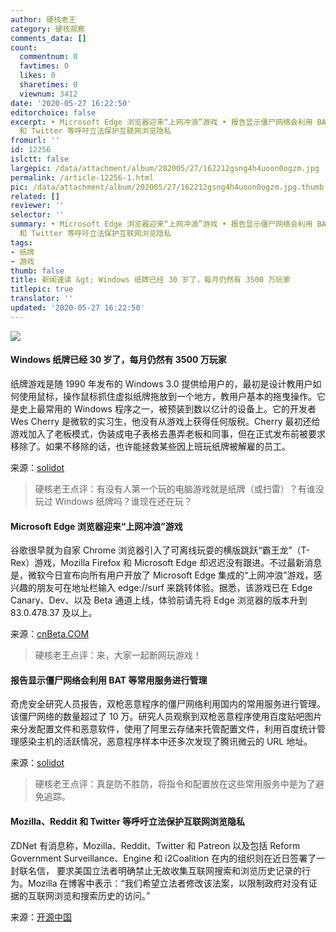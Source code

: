 ```yaml
---
author: 硬核老王
category: 硬核观察
comments_data: []
count:
  commentnum: 0
  favtimes: 0
  likes: 0
  sharetimes: 0
  viewnum: 3412
date: '2020-05-27 16:22:50'
editorchoice: false
excerpt: • Microsoft Edge 浏览器迎来“上网冲浪”游戏 • 报告显示僵尸网络会利用 BAT 等常用服务进行管理 • Mozilla、Reddit
  和 Twitter 等呼吁立法保护互联网浏览隐私
fromurl: ''
id: 12256
islctt: false
largepic: /data/attachment/album/202005/27/162212gsng4h4uoon0ogzm.jpg
permalink: /article-12256-1.html
pic: /data/attachment/album/202005/27/162212gsng4h4uoon0ogzm.jpg.thumb.jpg
related: []
reviewer: ''
selector: ''
summary: • Microsoft Edge 浏览器迎来“上网冲浪”游戏 • 报告显示僵尸网络会利用 BAT 等常用服务进行管理 • Mozilla、Reddit
  和 Twitter 等呼吁立法保护互联网浏览隐私
tags:
- 纸牌
- 游戏
thumb: false
title: 新闻速读 &gt; Windows 纸牌已经 30 岁了，每月仍然有 3500 万玩家
titlepic: true
translator: ''
updated: '2020-05-27 16:22:50'
---
```


![](/data/attachment/album/202005/27/162212gsng4h4uoon0ogzm.jpg)


#### Windows 纸牌已经 30 岁了，每月仍然有 3500 万玩家


纸牌游戏是随 1990 年发布的 Windows 3.0 提供给用户的，最初是设计教用户如何使用鼠标，操作鼠标抓住虚拟纸牌拖放到一个地方，教用户基本的拖曳操作。它是史上最常用的 Windows 程序之一，被预装到数以亿计的设备上。它的开发者 Wes Cherry 是微软的实习生，他没有从游戏上获得任何版税。Cherry 最初还给游戏加入了老板模式，伪装成电子表格去愚弄老板和同事，但在正式发布前被要求移除了。如果不移除的话，也许能拯救某些因上班玩纸牌被解雇的员工。


来源：[solidot](https://www.solidot.org/story?sid=64464)



> 
> 硬核老王点评：有没有人第一个玩的电脑游戏就是纸牌（或扫雷）？有谁没玩过 Windows 纸牌吗？谁现在还在玩？
> 
> 
> 


#### Microsoft Edge 浏览器迎来“上网冲浪”游戏


谷歌很早就为自家 Chrome 浏览器引入了可离线玩耍的横版跳跃“霸王龙”（T-Rex）游戏，Mozilla Firefox 和 Microsoft Edge 却迟迟没有跟进。不过最新消息是，微软今日宣布向所有用户开放了 Microsoft Edge 集成的“上网冲浪”游戏，感兴趣的朋友可在地址栏输入 edge://surf 来跳转体验。据悉，该游戏已在 Edge Canary、Dev、以及 Beta 通道上线，体验前请先将 Edge 浏览器的版本升到 83.0.478.37 及以上。


来源：[cnBeta.COM](https://hot.cnbeta.com/articles/game/983737.htm)



> 
> 硬核老王点评：来，大家一起断网玩游戏！
> 
> 
> 


#### 报告显示僵尸网络会利用 BAT 等常用服务进行管理


奇虎安全研究人员报告，双枪恶意程序的僵尸网络利用国内的常用服务进行管理。该僵尸网络的数量超过了 10 万。研究人员观察到双枪恶意程序使用百度贴吧图片来分发配置文件和恶意软件，使用了阿里云存储来托管配置文件，利用百度统计管理感染主机的活跃情况，恶意程序样本中还多次发现了腾讯微云的 URL 地址。


来源：[solidot](https://www.solidot.org/story?sid=64477)



> 
> 硬核老王点评：真是防不胜防，将指令和配置放在这些常用服务中是为了避免追踪。
> 
> 
> 


#### Mozilla、Reddit 和 Twitter 等呼吁立法保护互联网浏览隐私


ZDNet 有消息称，Mozilla、Reddit、Twitter 和 Patreon 以及包括 Reform Government Surveillance、Engine 和 i2Coalition 在内的组织则在近日签署了一封联名信， 要求美国立法者明确禁止无故收集互联网搜索和浏览历史记录的行为。Mozilla 在博客中表示：“我们希望立法者修改该法案，以限制政府对没有证据的互联网浏览和搜索历史的访问。”


来源：[开源中国](https://www.oschina.net/news/115967/mozilla-reddit-twitter-protect-browser-history-privacy)